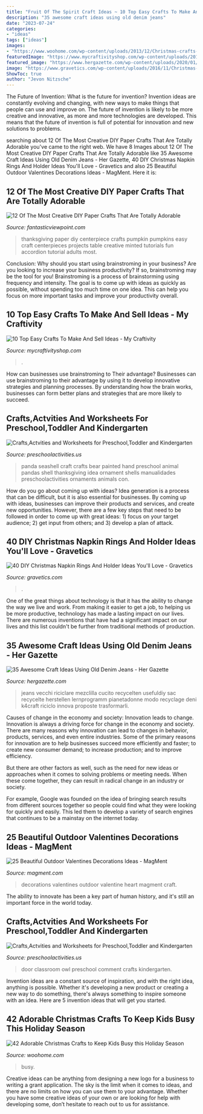 ```yaml
---
title: "Fruit Of The Spirit Craft Ideas ~ 10 Top Easy Crafts To Make And Sell Ideas"
description: "35 awesome craft ideas using old denim jeans"
date: "2023-07-24"
categories:
- "ideas"
tags: ["ideas"]
images:
- "https://www.woohome.com/wp-content/uploads/2013/12/Christmas-crafts-to-Keep-Kids-busy-13.jpg"
featuredImage: "https://www.mycraftivityshop.com/wp-content/uploads/2019/10/10-DIY-Easy-Crafts-to-Make-And-Sell-Ideas-For-You-7.jpg"
featured_image: "https://www.hergazette.com/wp-content/uploads/2020/01/Craft-Ideas-Using-Old-Denim-Jeans-9-1.jpg"
image: "https://www.gravetics.com/wp-content/uploads/2016/11/Christmas-Napkin-Rings8.jpg"
ShowToc: true
author: "Jevon Nitzsche"
---
```



The Future of Invention: What is the future for invention?
Invention ideas are constantly evolving and changing, with new ways to make things that people can use and improve on. The future of invention is likely to be more creative and innovative, as more and more technologies are developed. This means that the future of invention is full of potential for innovation and new solutions to problems.

	

		
searching about 12 Of The Most Creative DIY Paper Crafts That Are Totally Adorable you've came to the right web. We have 8 Images about 12 Of The Most Creative DIY Paper Crafts That Are Totally Adorable like 35 Awesome Craft Ideas Using Old Denim Jeans - Her Gazette, 40 DIY Christmas Napkin Rings And Holder Ideas You&#039;ll Love - Gravetics and also 25 Beautiful Outdoor Valentines Decorations Ideas - MagMent. Here it is:
		
    
## 12 Of The Most Creative DIY Paper Crafts That Are Totally Adorable

<img loading=lazy src="http://www.fantasticviewpoint.com/wp-content/uploads/2015/11/Pupmkin-Centerpiece-634x951.jpg" onerror="this.onerror=null;this.src='https://tse3.mm.bing.net/th?id=OIP.YmTkxl75YexUmcEvv0voegHaLH&amp;pid=15.1';" alt="12 Of The Most Creative DIY Paper Crafts That Are Totally Adorable">

_Source: fantasticviewpoint.com_

>thanksgiving paper diy centerpiece crafts pumpkin pumpkins easy craft centerpieces projects table creative minted tutorials fun accordion tutorial adults most. 

	

Conclusion: Why should you start using brainstroming in your business?
Are you looking to increase your business productivity? If so, brainstroming may be the tool for you! Brainstroming is a process of brainstorming using frequency and intensity. The goal is to come up with ideas as quickly as possible, without spending too much time on one idea. This can help you focus on more important tasks and improve your productivity overall.

    
## 10 Top Easy Crafts To Make And Sell Ideas - My Craftivity

<img loading=lazy src="https://www.mycraftivityshop.com/wp-content/uploads/2019/10/10-DIY-Easy-Crafts-to-Make-And-Sell-Ideas-For-You-7.jpg" onerror="this.onerror=null;this.src='https://tse3.mm.bing.net/th?id=OIP.UYg3YxYT5fAAT4ZkcLvrDQHaR_&amp;pid=15.1';" alt="10 Top Easy Crafts To Make And Sell Ideas - My Craftivity">

_Source: mycraftivityshop.com_

>. 

	

How can businesses use brainstroming to Their advantage?
Businesses can use brainstroming to their advantage by using it to develop innovative strategies and planning processes. By understanding how the brain works, businesses can form better plans and strategies that are more likely to succeed.

    
## Crafts,Actvities And Worksheets For Preschool,Toddler And Kindergarten

<img loading=lazy src="http://www.preschoolactivities.us/wp-content/uploads/2015/04/seashell-panda-craft.jpg" onerror="this.onerror=null;this.src='https://tse1.mm.bing.net/th?id=OIP.AKwz3yN-c-cmJJ65typuBwHaJ4&amp;pid=15.1';" alt="Crafts,Actvities and Worksheets for Preschool,Toddler and Kindergarten">

_Source: preschoolactivities.us_

>panda seashell craft crafts bear painted hand preschool animal pandas shell thanksgiving idea ornament shells manualidades preschoolactivities ornaments animals con. 

	

How do you go about coming up with ideas?
Idea generation is a process that can be difficult, but it is also essential for businesses. By coming up with ideas, businesses can improve their products and services, and create new opportunities. However, there are a few key steps that need to be followed in order to come up with great ideas: 1) focus on your target audience; 2) get input from others; and 3) develop a plan of attack.

    
## 40 DIY Christmas Napkin Rings And Holder Ideas You&#039;ll Love - Gravetics

<img loading=lazy src="https://www.gravetics.com/wp-content/uploads/2016/11/Christmas-Napkin-Rings8.jpg" onerror="this.onerror=null;this.src='https://tse1.mm.bing.net/th?id=OIP.SJLPvI1J5UDmAPxlkvocUQHaJ3&amp;pid=15.1';" alt="40 DIY Christmas Napkin Rings And Holder Ideas You&#039;ll Love - Gravetics">

_Source: gravetics.com_

>. 

	

One of the great things about technology is that it has the ability to change the way we live and work. From making it easier to get a job, to helping us be more productive, technology has made a lasting impact on our lives. There are numerous inventions that have had a significant impact on our lives and this list couldn't be further from traditional methods of production.

    
## 35 Awesome Craft Ideas Using Old Denim Jeans - Her Gazette

<img loading=lazy src="https://www.hergazette.com/wp-content/uploads/2020/01/Craft-Ideas-Using-Old-Denim-Jeans-9-1.jpg" onerror="this.onerror=null;this.src='https://tse1.mm.bing.net/th?id=OIP.H9PZ_7LvMJISovM3AZaTogHaLl&amp;pid=15.1';" alt="35 Awesome Craft Ideas Using Old Denim Jeans - Her Gazette">

_Source: hergazette.com_

>jeans vecchi riciclare mezclilla cucito recycelten usefuldiy sac recycelte herstellen lernprogramm pianetadonne modo recyclage deni k4craft riciclo innova proposte trasformarli. 

	

Causes of change in the economy and society: Innovation leads to change.
Innovation is always a driving force for change in the economy and society. There are many reasons why innovation can lead to changes in behavior, products, services, and even entire industries. 
Some of the primary reasons for innovation are to help businesses succeed more efficiently and faster; to create new consumer demand; to increase production; and to improve efficiency. 

But there are other factors as well, such as the need for new ideas or approaches when it comes to solving problems or meeting needs. When these come together, they can result in radical change in an industry or society.

For example, Google was founded on the idea of bringing search results from different sources together so people could find what they were looking for quickly and easily. This led them to develop a variety of search engines that continues to be a mainstay on the internet today.

    
## 25 Beautiful Outdoor Valentines Decorations Ideas - MagMent

<img loading=lazy src="https://www.magment.com/wp-content/uploads/2016/11/Valentine-Hanging-Heart-Craft.jpg" onerror="this.onerror=null;this.src='https://tse3.mm.bing.net/th?id=OIP.YmhGLJfRaOGiBUbh3INYJAHaKi&amp;pid=15.1';" alt="25 Beautiful Outdoor Valentines Decorations Ideas - MagMent">

_Source: magment.com_

>decorations valentines outdoor valentine heart magment craft. 

	

The ability to innovate has been a key part of human history, and it's still an important force in the world today.

    
## Crafts,Actvities And Worksheets For Preschool,Toddler And Kindergarten

<img loading=lazy src="http://www.preschoolactivities.us/wp-content/uploads/2015/03/Owl-Classroom-Door.jpg" onerror="this.onerror=null;this.src='https://tse1.mm.bing.net/th?id=OIP.UiBKDn6-qObKyIR4fVDlPgHaNJ&amp;pid=15.1';" alt="Crafts,Actvities and Worksheets for Preschool,Toddler and Kindergarten">

_Source: preschoolactivities.us_

>door classroom owl preschool comment crafts kindergarten. 

	

Invention ideas are a constant source of inspiration, and with the right idea, anything is possible. Whether it's developing a new product or creating a new way to do something, there's always something to inspire someone with an idea. Here are 5 invention ideas that will get you started.

    
## 42 Adorable Christmas Crafts To Keep Kids Busy This Holiday Season

<img loading=lazy src="https://www.woohome.com/wp-content/uploads/2013/12/Christmas-crafts-to-Keep-Kids-busy-13.jpg" onerror="this.onerror=null;this.src='https://tse2.mm.bing.net/th?id=OIP.RjChUsltEvYlcazDXXYa1QHaHa&amp;pid=15.1';" alt="42 Adorable Christmas Crafts to Keep Kids Busy this Holiday Season">

_Source: woohome.com_

>busy. 

	

Creative ideas can be anything from designing a new logo for a business to writing a grant application. The sky is the limit when it comes to ideas, and there are no limits on how you can use them to your advantage. Whether you have some creative ideas of your own or are looking for help with developing some, don’t hesitate to reach out to us for assistance.


